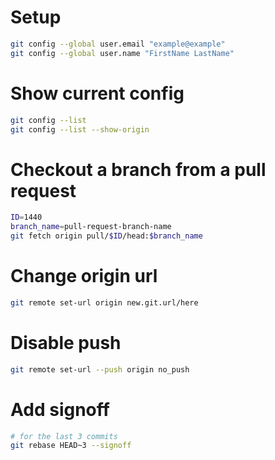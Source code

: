 
# Setup

```bash
git config --global user.email "example@example"
git config --global user.name "FirstName LastName"
```

# Show current config

```bash
git config --list
git config --list --show-origin
```

# Checkout a branch from a pull request

```bash
ID=1440
branch_name=pull-request-branch-name
git fetch origin pull/$ID/head:$branch_name
```

# Change origin url

```bash
git remote set-url origin new.git.url/here
```
 
# Disable push

```bash
git remote set-url --push origin no_push
```

# Add signoff

```bash
# for the last 3 commits
git rebase HEAD~3 --signoff
```
